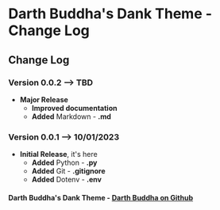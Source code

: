 
# Darth Buddha's Dank Theme - Change Log

## Change Log

### **Version 0.0.2** --> TBD

- **Major Release**
  - **Improved documentation**
  - **Added** Markdown - **.md**

### **Version 0.0.1** --> 10/01/2023

- **Initial Release**, it's here
  - **Added** Python - **.py**
  - **Added** Git - **.gitignore**
  - **Added** Dotenv - **.env**

#### Darth Buddha's Dank Theme - [Darth Buddha on Github](https://github.com/DarthBuddha)
